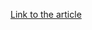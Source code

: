 [Link to the article](https://blog.projectdiscovery.io/atlassian-confluence-ssti-remote-code-execution/)
